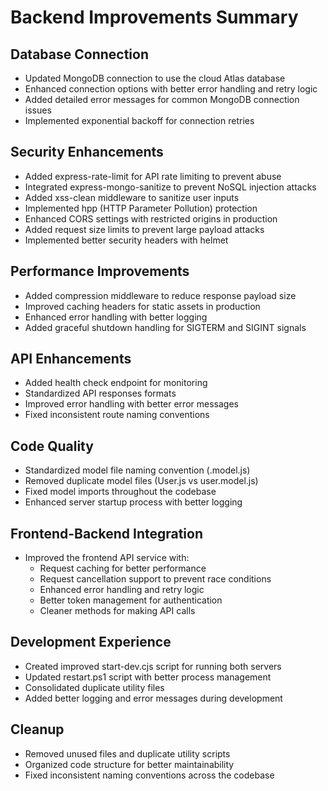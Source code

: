 # Backend Improvements Summary

## Database Connection
- Updated MongoDB connection to use the cloud Atlas database 
- Enhanced connection options with better error handling and retry logic
- Added detailed error messages for common MongoDB connection issues
- Implemented exponential backoff for connection retries

## Security Enhancements
- Added express-rate-limit for API rate limiting to prevent abuse
- Integrated express-mongo-sanitize to prevent NoSQL injection attacks
- Added xss-clean middleware to sanitize user inputs
- Implemented hpp (HTTP Parameter Pollution) protection
- Enhanced CORS settings with restricted origins in production
- Added request size limits to prevent large payload attacks
- Implemented better security headers with helmet

## Performance Improvements
- Added compression middleware to reduce response payload size
- Improved caching headers for static assets in production
- Enhanced error handling with better logging
- Added graceful shutdown handling for SIGTERM and SIGINT signals

## API Enhancements
- Added health check endpoint for monitoring
- Standardized API responses formats
- Improved error handling with better error messages
- Fixed inconsistent route naming conventions

## Code Quality
- Standardized model file naming convention (.model.js)
- Removed duplicate model files (User.js vs user.model.js)
- Fixed model imports throughout the codebase
- Enhanced server startup process with better logging

## Frontend-Backend Integration
- Improved the frontend API service with:
  - Request caching for better performance
  - Request cancellation support to prevent race conditions
  - Enhanced error handling and retry logic
  - Better token management for authentication
  - Cleaner methods for making API calls

## Development Experience
- Created improved start-dev.cjs script for running both servers
- Updated restart.ps1 script with better process management
- Consolidated duplicate utility files
- Added better logging and error messages during development

## Cleanup
- Removed unused files and duplicate utility scripts
- Organized code structure for better maintainability
- Fixed inconsistent naming conventions across the codebase 
